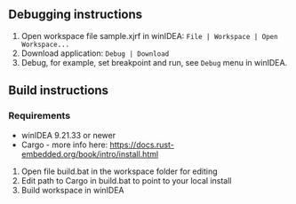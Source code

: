 Debugging instructions
-------------
1. Open workspace file sample.xjrf in winIDEA: `File | Workspace | Open Workspace...`
2. Download application: `Debug | Download`
3. Debug, for example, set breakpoint and run, see `Debug` menu in winIDEA.

Build instructions
---------------------------
### Requirements
- winIDEA 9.21.33 or newer
- Cargo - more info here: https://docs.rust-embedded.org/book/intro/install.html

1. Open file build.bat in the workspace folder for editing
2. Edit path to Cargo in build.bat to point to your local install
3. Build workspace in winIDEA